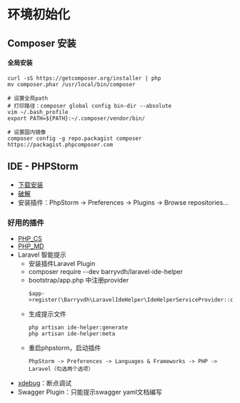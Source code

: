 # 环境初始化

## Composer 安装
#### 全局安装
````
curl -sS https://getcomposer.org/installer | php
mv composer.phar /usr/local/bin/composer

# 设置全局path
# 打印路径：composer global config bin-dir --absolute
vim ~/.bash_profile
export PATH=${PATH}:~/.composer/vendor/bin/

# 设置国内镜像
composer config -g repo.packagist composer https://packagist.phpcomposer.com
````

## IDE - PHPStorm
- [下载安装](https://www.jetbrains.com/phpstorm/)
- [破解](http://idea.lanyus.com/)
- 安装插件：PhpStorm -> Preferences -> Plugins -> Browse repositories...

### 好用的插件
- [PHP_CS](../dev/rule/phpcs.md)
- [PHP_MD](../dev/rule/phpmd.md)
- Laravel 智能提示
    - 安装插件Laravel Plugin
    - composer require --dev barryvdh/laravel-ide-helper
    - bootstrap/app.php 中注册provider
        ````
        $app->register(\Barryvdh\LaravelIdeHelper\IdeHelperServiceProvider::class);
        ````
    - 生成提示文件
        ````
        php artisan ide-helper:generate
        php artisan ide-helper:meta
        ````
    - 重启phpstorm，启动插件
        ````
        PhpStorm -> Preferences -> Languages & Frameworks -> PHP -> Laravel（勾选两个选项）
        ````
- [xdebug](xdebug.md)：断点调试
- Swagger Plugin：只能提示swagger yaml文档编写
